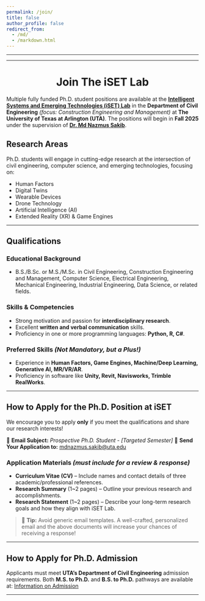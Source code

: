 ```yaml
---
permalink: /join/
title: false
author_profile: false
redirect_from: 
  - /md/
  - /markdown.html
---
```


---
---
<div align="center">
  <h1><strong>Join The iSET Lab</strong></h1>
</div>

Multiple fully funded Ph.D. student positions are available at the **[Intelligent Systems and Emerging Technologies (iSET) Lab](https://iset-lab.github.io)** in the **Department of Civil Engineering** *(focus: Construction Engineering and Management)* at **The University of Texas at Arlington (UTA)**. The positions will begin in **Fall 2025** under the supervision of **[Dr. Md Nazmus Sakib](https://www.uta.edu/academics/faculty/profile?user=mdnazmus.sakib)**.

## **Research Areas**  
Ph.D. students will engage in cutting-edge research at the intersection of civil engineering, computer science, and emerging technologies, focusing on:  
- Human Factors
- Digital Twins
- Wearable Devices
- Drone Technology
- Artificial Intelligence (AI)  
- Extended Reality (XR) & Game Engines 

---

## **Qualifications**
### **Educational Background**  
- B.S./B.Sc. or M.S./M.Sc. in Civil Engineering, Construction Engineering and Management, Computer Science, Electrical Engineering, Mechanical Engineering, Industrial Engineering, Data Science, or related fields.  

### **Skills & Competencies**  
- Strong motivation and passion for **interdisciplinary research**.  
- Excellent **written and verbal communication** skills.  
- Proficiency in one or more programming languages: **Python, R, C#**.  

### **Preferred Skills** *(Not Mandatory, but a Plus!)*  
- Experience in **Human Factors, Game Engines, Machine/Deep Learning, Generative AI, MR/VR/AR**.  
- Proficiency in software like **Unity, Revit, Navisworks, Trimble RealWorks**.  

---

## **How to Apply for the Ph.D. Position at iSET**  
We encourage you to apply **only** if you meet the qualifications and share our research interests!  

📧 **Email Subject:** *Prospective Ph.D. Student - [Targeted Semester]*
📩 **Send Your Application to:** [mdnazmus.sakib@uta.edu](mailto:mdnazmus.sakib@uta.edu)  

### **Application Materials** *(must include for a review & response)*  
- **Curriculum Vitae (CV)** – Include names and contact details of three academic/professional references.  
- **Research Summary** (1~2 pages) – Outline your previous research and accomplishments.  
- **Research Statement** (1~2 pages) – Describe your long-term research goals and how they align with iSET Lab.  

> 📝 **Tip:** Avoid generic email templates. A well-crafted, personalized email and the above documents will increase your chances of receiving a response!  

---

## **How to Apply for Ph.D. Admission**  
Applicants must meet **UTA’s Department of Civil Engineering** admission requirements. Both **M.S. to Ph.D.** and **B.S. to Ph.D.** pathways are available at: [Information on Admission](https://catalog.uta.edu/engineering/civil/graduate/#doctoraltext)  

---
